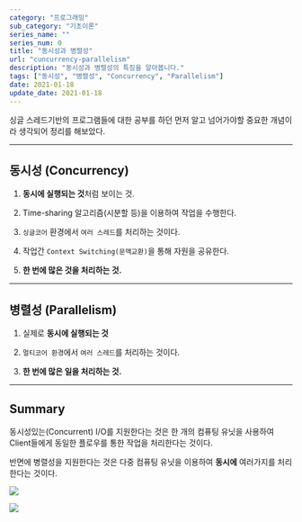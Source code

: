 ```yaml
---
category: "프로그래밍"
sub_category: "기초이론"
series_name: ""
series_num: 0
title: "동시성과 병렬성"
url: "cuncurrency-parallelism"
description: "동시성과 병렬성의 특징을 알아봅니다."
tags: ["동시성", "병렬성", "Concurrency", "Parallelism"]
date: 2021-01-18
update_date: 2021-01-18
---
```


싱글 스레드기반의 프로그램들에 대한 공부를 하던 
먼저 알고 넘어가야할 중요한 개념이라 생각되어 정리를 해보았다.

***

## 동시성 (Concurrency)

1. **동시에 실행되는 것**처럼 보이는 것.

2. Time-sharing 알고리즘(시분할 등)을 이용하여 작업을 수행한다.

3. `싱글코어` 환경에서 `여러 스레드`를 처리하는 것이다.

4. 작업간 `Context Switching(문맥교환)`을 통해 자원을 공유한다.

5. **한 번에 많은 것을 처리하는 것.**

***

## 병렬성 (Parallelism)

1. 실제로 **동시에 실행되는 것**

2. `멀티코어 환경`에서 `여러 스레드`를 처리하는 것이다.

3. **한 번에 많은 일을 처리하는 것.**
***

## Summary

동시성있는(Concurrent) I/O를 지원한다는 것은
한 개의 컴퓨팅 유닛을 사용하여 Client들에게 동일한 플로우를 통한
작업을 처리한다는 것이다.

반면에 병렬성을 지원한다는 것은 다중 컴퓨팅 유닛을 이용하여 
**동시에** 여러가지를 처리한다는 것이다.

![](https://www.notion.so/image/https%3A%2F%2Fs3-us-west-2.amazonaws.com%2Fsecure.notion-static.com%2Fbaf768df-ef13-45c5-816c-241f7bc1c2b9%2F_2021-01-18__9.20.00.png?table=block&id=7e890a5a-322d-4743-bf1c-8d3ef1b4d43d&width=2580&userId=038a9d8a-4e75-4deb-a374-ed6ff93980c6&cache=v2)

![](https://www.notion.so/image/https%3A%2F%2Fs3-us-west-2.amazonaws.com%2Fsecure.notion-static.com%2F489a75b5-2ed8-4285-87be-c2955e187fb8%2F_2021-01-18__9.20.12.png?table=block&id=27663723-67e3-4759-b420-5a87c7be675e&width=2580&userId=038a9d8a-4e75-4deb-a374-ed6ff93980c6&cache=v2)
